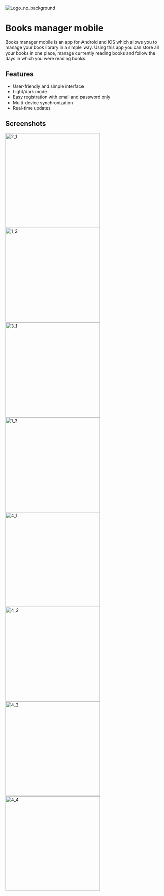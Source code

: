 ![Logo_no_background](https://user-images.githubusercontent.com/72093398/195819297-63db97a8-eedc-4695-a435-a533e01f41c1.png)



# Books manager mobile

Books manager mobile is an app for Android and IOS which allows you to manage your book library in a simple way.
Using this app you can store all your books in one place, manage currently reading books and follow the days in which you were reading books.




## Features

- User-friendly and simple interface
- Light/dark mode
- Easy registration with email and password only
- Multi-device synchronization
- Real-time updates


## Screenshots

<img width="300" alt="2_1" src="https://user-images.githubusercontent.com/72093398/204148827-d2c4db4e-11b0-4746-9dab-d1a12e7cc31a.png"><img width="300" alt="1_2" src="https://user-images.githubusercontent.com/72093398/204148873-c0d88714-105b-4320-b013-76a84a11094b.png">
<img width="300" alt="3_1" src="https://user-images.githubusercontent.com/72093398/204148906-d90ea431-8367-4537-87c6-7cf573f95612.png"><img width="300" alt="1_3" src="https://user-images.githubusercontent.com/72093398/204148923-f59da054-809e-4069-8f8e-f8e428b5af5a.png">
<img width="300" alt="4_1" src="https://user-images.githubusercontent.com/72093398/204149425-b5881476-3dba-4514-a2ff-135151dcf05b.png"><img width="300" alt="4_2" src="https://user-images.githubusercontent.com/72093398/204149443-86596842-3600-4a71-9ab2-c6414baff803.png">
<img width="300" alt="4_3" src="https://user-images.githubusercontent.com/72093398/204149459-93bccd8b-d98b-4ecd-aba1-f0fc9cbaa237.png"><img width="300" alt="4_4" src="https://user-images.githubusercontent.com/72093398/204149474-a7d83e14-b658-4e98-ab42-3ed4cd67a3ae.png">
